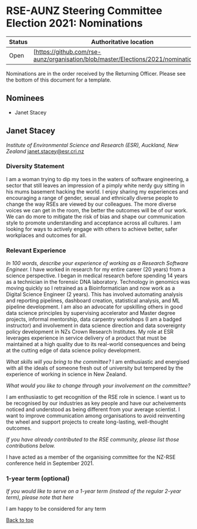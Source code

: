 ﻿# <a id="top" />RSE-AUNZ Steering Committee Election 2021: Nominations

| Status | Authoritative location |
| ------ | ---------------------- |
| Open   | [https://github.com/rse-aunz/organisation/blob/master/Elections/2021/nominations.md] |

Nominations are in the order received by the Returning Officer. Please see the bottom of this document for a template.

## Nominees

* Janet Stacey


## <a id="Janet_Stacey" /> Janet Stacey
*Institute of Environmental Science and Research (ESR), Auckland, New Zealand*
[janet.stacey@esr.cri.nz](mailto:janet.stacey@esr.cri.nz)

### Diversity Statement
I am a woman trying to dip my toes in the waters of software engineering, a sector that still leaves an impression of a pimply white nerdy guy sitting in his mums basement hacking the world.  I enjoy sharing my experiences and encouraging a range of gender, sexual and ethnically diverse people to change the way RSEs are viewed by our colleagues.  The more diverse voices we can get in the room, the better the outcomes will be of our work. We can do more to mitigate the risk of bias and shape our communication style to promote understanding and acceptance across all cultures. I am looking for ways to actively engage with others to achieve better, safer workplaces and outcomes for all.

### Relevant Experience

*In 100 words, describe your experience of working as a Research Software Engineer.*
I have worked in research for my entire career (20 years) from a science perspective.  I began in medical research before spending 14 years as a technician in the forensic DNA laboratory. Technology in genomics was moving quickly so I retrained as a Bioinformatician and now work as a Digital Science Engineer (2 years).  This has involved automating analysis and reporting pipelines, dashboard creation, statistical analysis, and ML pipeline development. I am also an advocate for upskilling others in good data science principles by supervising accelerator and Master degree projects, informal mentorship, data carpentry workshops (I am a badged instructor) and involvement in data science direction and data sovereignty policy development in NZs Crown Research Institutes. My role at ESR leverages experience in service delivery of a product that must be maintained at a high quality due to its real-world consequences and being at the cutting edge of data science policy development.   

*What skills will you bring to the committee?*
I am enthusiastic and energised with all the ideals of someone fresh out of university but tempered by the experience of working in science in New Zealand. 
 

*What would you like to change through your involvement on the committee?*

I am enthusiastic to get recognition of the RSE role in science.  I want us to be recognised by our industries as key people and have our acheivements noticed and understood as being different from your average scientist.  I want to improve communication among organisations to avoid reinventing the wheel and support projects to create long-lasting, well-thought outcomes.

*If you have already contributed to the RSE community, please list those contributions below.*

I have acted as a member of the organising committee for the NZ-RSE conference held in September 2021.

### 1-year term (optional)
*If you would like to serve on a 1-year term (instead of the regular 2-year term), please note that here*

I am happy to be considered for any term

[Back to top](#top)
